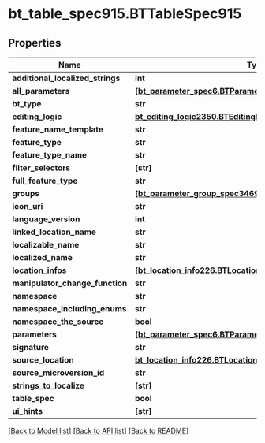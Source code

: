 # bt_table_spec915.BTTableSpec915

## Properties
Name | Type | Description | Notes
------------ | ------------- | ------------- | -------------
**additional_localized_strings** | **int** |  | [optional] 
**all_parameters** | [**[bt_parameter_spec6.BTParameterSpec6]**](BTParameterSpec6.md) |  | [optional] 
**bt_type** | **str** |  | [optional] 
**editing_logic** | [**bt_editing_logic2350.BTEditingLogic2350**](BTEditingLogic2350.md) |  | [optional] 
**feature_name_template** | **str** |  | [optional] 
**feature_type** | **str** |  | [optional] 
**feature_type_name** | **str** |  | [optional] 
**filter_selectors** | **[str]** |  | [optional] 
**full_feature_type** | **str** |  | [optional] 
**groups** | [**[bt_parameter_group_spec3469.BTParameterGroupSpec3469]**](BTParameterGroupSpec3469.md) |  | [optional] 
**icon_uri** | **str** |  | [optional] 
**language_version** | **int** |  | [optional] 
**linked_location_name** | **str** |  | [optional] 
**localizable_name** | **str** |  | [optional] 
**localized_name** | **str** |  | [optional] 
**location_infos** | [**[bt_location_info226.BTLocationInfo226]**](BTLocationInfo226.md) |  | [optional] 
**manipulator_change_function** | **str** |  | [optional] 
**namespace** | **str** |  | [optional] 
**namespace_including_enums** | **str** |  | [optional] 
**namespace_the_source** | **bool** |  | [optional] 
**parameters** | [**[bt_parameter_spec6.BTParameterSpec6]**](BTParameterSpec6.md) |  | [optional] 
**signature** | **str** |  | [optional] 
**source_location** | [**bt_location_info226.BTLocationInfo226**](BTLocationInfo226.md) |  | [optional] 
**source_microversion_id** | **str** |  | [optional] 
**strings_to_localize** | **[str]** |  | [optional] 
**table_spec** | **bool** |  | [optional] 
**ui_hints** | **[str]** |  | [optional] 

[[Back to Model list]](../README.md#documentation-for-models) [[Back to API list]](../README.md#documentation-for-api-endpoints) [[Back to README]](../README.md)


